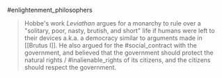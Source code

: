 #enlightenment_philosophers 


>  Hobbe's work *Leviathan* argues for a monarchy to rule over a "solitary, poor, nasty, brutish, and short" life if humans were left to their devices a.k.a. a democracy similar to arguments made in [[Brutus I]]. He also argued for the #social_contract with the government, and believed that the government should protect the natural rights / #inalienable_rights of its citizens, and the citizens should respect the government. 